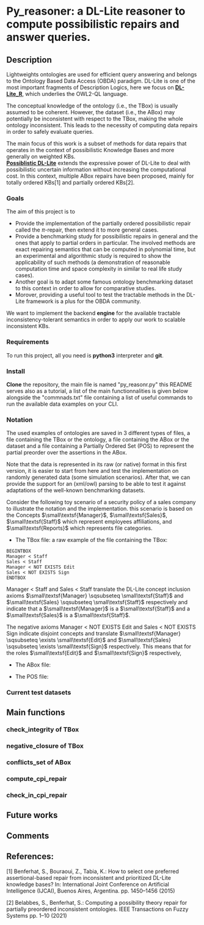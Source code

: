 # Py_reasoner: a DL-Lite reasoner to compute possibilistic repairs and answer queries.

## Description

Lightweights ontologies are used for efficient query answering and belongs to the Ontology Based Data Access (OBDA) paradigm. 
DL-Lite is one of the most important fragments of Description Logics, here we focus on [__DL-Lite_R__](https://link.springer.com/article/10.1007/s10817-007-9078-x), which underlies the OWL2-QL language.

The conceptual knowledge of the ontology (i.e., the TBox) is usually assumed to be coherent. However, the dataset (i.e., the ABox) may potentially be inconsistent with respect to the TBox, making the whole ontology inconsistent.
This leads to the necessity of computing data repairs in order to safely evaluate queries.

The main focus of this work is a subset of methods for data repairs that operates in the context of possibilistic Knowledge Bases and more generally on weighted KBs.  
[__Possiblistic DL-Lite__](https://link.springer.com/chapter/10.1007/978-3-642-40381-1_27) extends the expressive power of DL-Lite to deal with possibilistic uncertain information without increasing the computational cost. 
In this context, multiple ABox repairs have been proposed, mainly for totally ordered KBs[1] and partially ordered KBs[2].

### Goals

The aim of this project is to
- Provide the implementation of the partially ordered possibilistic repair called the $\pi$-repair, then extend it to more general cases. 
- Provide a benchmarking study for possibilistic repairs in general and the ones that apply to partial orders in particular. The involved methods are exact repairing semantics that can be computed in polynomial time, but an experimental and algorithmic study is required to show the applicability of such methods (a demonstration of reasonable computation time and space complexity in similar to real life study cases). 
- Another goal is to adapt some famous ontology benchmarking dataset to this context in order to allow for comparative studies. 
- Morover, providing a useful tool to test the tractable methods in the DL-Lite framework is a plus for the OBDA community.

We want to implement the backend **engine** for the available tractable inconsistency-tolerant semantics in order to apply our work to scalable inconsistent KBs.


### Requirements

To run this project, all you need is **python3** interpreter and **git**.

### Install

**Clone** the repository, the main file is named "py_reasonr.py" this README serves also as a tutorial, a list of the main functionnalities is given below alongside the "commnads.txt" file containing a list of useful commands to run the available data examples on your CLI.

### Notation

The used examples of ontologies are saved in 3 different types of files, a file containing the TBox or the ontology, a file containing the ABox or the dataset and a file containing a Partially Ordered Set (POS) to represent the partial preorder over the assertions in the ABox. 

Note that the data is represented in its raw (or native) format in this first version, it is easier to start from here and test the implementation on randomly generated data (some simulation scenarios). After that, we can provide the support for an (xml/owl) parsing to be able to test it against adaptations of the well-known benchmarking datasets.

Consider the following toy scenario of a security policy of a sales company to illustrate the notation and the implementation. this scenario is based on the Concepts $\small\textsf{Manager}$, $\small\textsf{Sales}$, $\small\textsf{Staff}$ which represent employees affiliations, and $\small\textsf{Reports}$ which represents file categories. 

- The TBox file: a raw example of the file containing the TBox:
 ```
BEGINTBOX
Manager < Staff
Sales < Staff
Manager < NOT EXISTS Edit
Sales < NOT EXISTS Sign
ENDTBOX
```

Manager < Staff and Sales < Staff translate the DL-Lite concept inclusion axioms $\small\textsf{Manager} \sqsubseteq \small\textsf{Staff}$ and $\small\textsf{Sales} \sqsubseteq \small\textsf{Staff}$ respectively and indicate that a $\small\textsf{Manager}$ is a $\small\textsf{Staff}$ and a $\small\textsf{Sales}$ is a $\small\textsf{Staff}$.

The negative axioms Manager < NOT EXISTS Edit and Sales < NOT EXISTS Sign indicate disjoint concepts and translate $\small\textsf{Manager} \sqsubseteq \exists \small\textsf{Edit}$ and $\small\textsf{Sales} \sqsubseteq \exists \small\textsf{Sign}$ respectively. This means that for the roles $\small\textsf{Edit}$ and $\small\textsf{Sign}$ respectively, 

 - The ABox file:

 - The POS file:
 

### Current test datasets 


## Main functions


### check_integrity of TBox


### negative_closure of TBox


### conflicts_set of ABox


### compute_cpi_repair


### check_in_cpi_repair


## Future works


## Comments


## References:

[1] Benferhat, S., Bouraoui, Z., Tabia, K.: How to select one preferred assertional-based repair from inconsistent and prioritized DL-Lite knowledge bases? In: International Joint Conference on Artificial Intelligence (IJCAI), Buenos Aires, Argentina. pp. 1450–1456 (2015)

[2] Belabbes, S., Benferhat, S.: Computing a possibility theory repair for partially preordered inconsistent ontologies. IEEE Transactions on Fuzzy Systems pp. 1–10 (2021)
